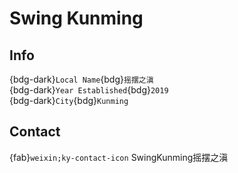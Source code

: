 # Swing Kunming

## Info

{bdg-dark}`Local Name`{bdg}`摇摆之滇`  
{bdg-dark}`Year Established`{bdg}`2019`  
{bdg-dark}`City`{bdg}`Kunming`  

## Contact

{fab}`weixin;ky-contact-icon` SwingKunming摇摆之滇  
